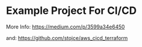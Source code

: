 # Example Project For CI/CD

More Info: https://medium.com/p/3599a34e6450

and: https://github.com/stojce/aws_cicd_terraform
